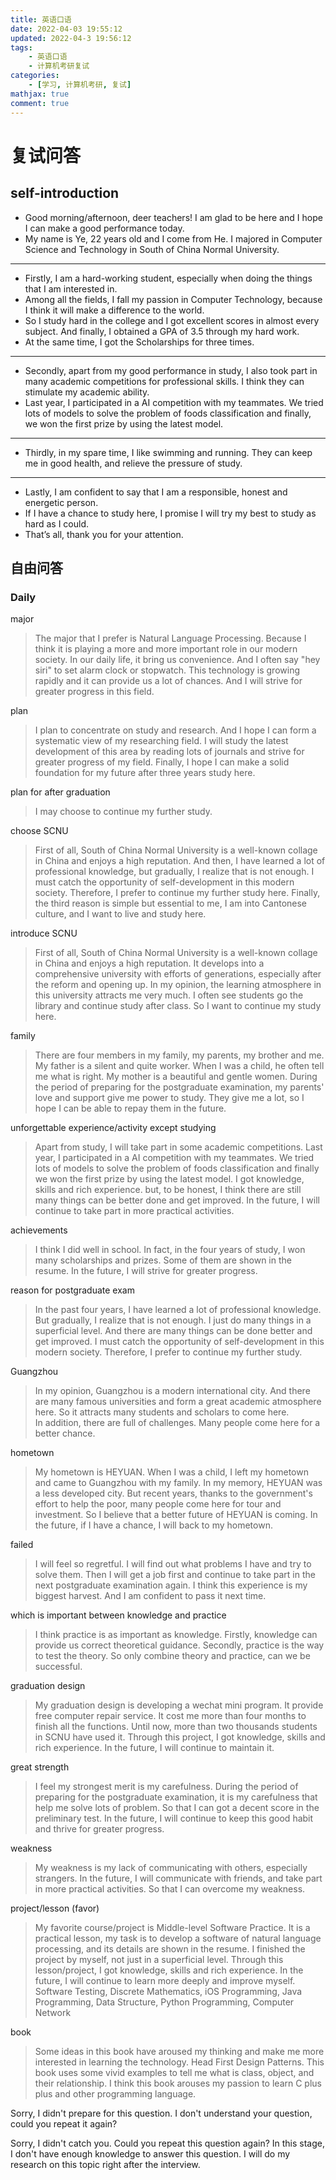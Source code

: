 ```yaml
---
title: 英语口语
date: 2022-04-03 19:55:12
updated: 2022-04-3 19:56:12
tags:
    - 英语口语
    - 计算机考研复试
categories:
    - [学习, 计算机考研, 复试]
mathjax: true
comment: true
---
```

# 复试问答
self-introduction
---

* Good morning/afternoon, deer teachers! I am glad to be here and I hope I can make a good performance today.
* My name is Ye, 22 years old and I come from He. I majored in Computer Science and Technology in South of China Normal University.

---
* Firstly, ​I am a hard-working student, especially when doing the things that I am interested in.
* Among all the fields, I fall my passion in Computer Technology, because I think it will make a difference to the world.
* So I study hard in the college and I got excellent scores in almost every subject. And finally, I obtained a GPA of 3.5 through my hard work.
* At the same time, I got the Scholarships for three times.

---
* Secondly, apart from my good performance in study, I also took part in many academic competitions for professional skills. I think they can stimulate my academic ability.
* Last year, I participated in a AI competition with my teammates. We tried lots of models to solve the problem of foods classification and finally, we won the first prize by using the latest model.

---
* Thirdly, in my spare time, I like swimming and running. They can keep me in good health, and relieve the pressure of study.

---
* Lastly, I am confident to say that I am a responsible, honest and energetic person.
* If I have a chance to study here, I promise I will try my best to study as hard as I could.
* That’s all, thank you for your attention.

## 自由问答
### Daily

    
major
> The major that I prefer is Natural Language Processing. Because I think it is playing a more and more important role in our modern society. In our daily life, it bring us convenience. And I often say "hey siri" to set alarm clock or stopwatch. This technology is growing rapidly and it can provide us a lot of chances.
> And I will strive for greater progress in this field.

plan
> I plan to concentrate on study and research. And I hope I can form a systematic view of my researching field. I will study the latest development of this area by reading lots of journals and strive for greater progress of my field. 
> Finally, I hope I can make a solid foundation for my future after three years study here.

plan for after graduation
> I may choose to continue my further study.

choose SCNU
> First of all, South of China Normal University is a well-known collage in China and enjoys a high reputation.
> And then, I have learned a lot of professional knowledge, but gradually, I realize that is not enough. I must catch the opportunity of self-development in this modern society. Therefore, I prefer to continue my further study here.
> Finally, the third reason is simple but essential to me, I am into Cantonese culture, and I want to live and study here.

introduce SCNU
> First of all, South of China Normal University is a well-known collage in China and enjoys a high reputation.
> It develops into a comprehensive university with efforts of generations, especially after the reform and opening up.
> In my opinion, the learning atmosphere in this university attracts me very much. I often see students go the library and continue study after class.
> So I want to continue my study here.

family
> There are four members in my family, my parents, my brother and me. My father is a silent and quite worker. When I was a child, he often tell me what is right. My mother is a beautiful and gentle women. During the period of preparing for the postgraduate examination, my parents' love and support give me power to study. 
> They give me a lot, so I hope I can be able to repay them in the future.

unforgettable experience/activity except studying
> Apart from study, I will take part in some academic competitions.
> Last year, I participated in a AI competition with my teammates. We tried lots of models to solve the problem of foods classification and finally we won the first prize by using the latest model.
> I got knowledge, skills and rich experience. but, to be honest, I think there are still many things can be better done and get improved.
> In the future, I will continue to take part in more practical activities.

achievements
> I think I did well in school. In fact, in the four years of study, I won many scholarships and prizes. Some of them are shown in the resume.
> In the future, I will strive for greater progress.


reason for postgraduate exam
> In the past four years, I have learned a lot of professional knowledge. But gradually, I realize that is not enough. I just do many things in a superficial level. And there are many things can be done better and get improved.
> I must catch the opportunity of self-development in this modern society. Therefore, I prefer to continue my further study.

Guangzhou
> In my opinion, Guangzhou is a modern international city. And there are many famous universities and form a great academic atmosphere here. So it attracts many students and scholars to come here.  
> In addition, there are full of challenges. Many people come here for a better chance.

hometown
> My hometown is HEYUAN. When I was a child, I left my hometown and came to Guangzhou with my family. In my memory, HEYUAN was a less developed city.
> But recent years, thanks to the government's effort to help the poor, many people come here for tour and investment. So I believe that a better future of HEYUAN is coming.
> In the future, if I have a chance, I will back to my hometown.

failed
> I will feel so regretful. I will find out what problems I have and try to solve them. Then I will get a job first and continue to take part in the next postgraduate examination again. 
> I think this experience is my biggest harvest. And I am confident to pass it next time.

which is important between knowledge and practice
> I think practice is as important as knowledge. Firstly, knowledge can provide us correct theoretical guidance. Secondly, practice is the way to test the theory. So only combine theory and practice, can we be successful.

graduation design
> My graduation design is developing a wechat mini program. It provide free computer repair service. It cost me more than four months to finish all the functions. Until now, more than two thousands students in SCNU have used it. Through this project, I got knowledge, skills and rich experience.
> In the future, I will continue to maintain it.

great strength
> I feel my strongest merit is my carefulness. During the period of preparing for the postgraduate examination, it is my carefulness that help me solve lots of problem. So that I can got a decent score in the preliminary test. 
> In the future, I will continue to keep this good habit and thrive for greater progress.

weakness
> My weakness is my lack of communicating with others, especially strangers. 
> In the future, I will communicate with friends, and take part in more practical activities. So that I can overcome my weakness.

project/lesson (favor)
> My favorite course/project is Middle-level Software Practice. It is a practical lesson, my task is to develop a software of natural language processing, and its details are shown in the resume.
> I finished the project by myself, not just in a superficial level. Through this lesson/project, I got knowledge, skills and rich experience.
> In the future, I will continue to learn more deeply and improve myself.
> Software Testing, Discrete Mathematics, iOS Programming, Java Programming, Data Structure, Python Programming, Computer Network

book
> Some ideas in this book have aroused my thinking and make me more interested in learning the technology.
> Head First Design Patterns. This book uses some vivid examples to tell  me what is class, object, and their relationship. I think this book arouses my passion to learn C plus plus and other programming language.

Sorry, I didn't prepare for this question.
I don't understand your question, could you repeat it again?

Sorry, I didn't catch you. Could you repeat this question again?
In this stage, I don't have enough knowledge to answer this question.
I will do my research on this topic right after the interview.